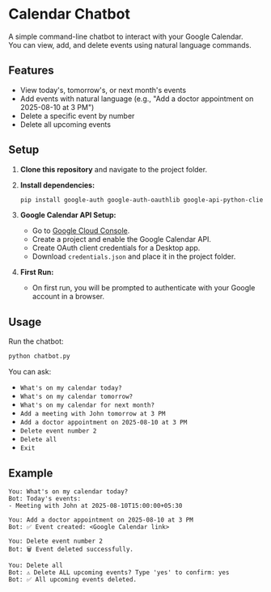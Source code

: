 # Calendar Chatbot

A simple command-line chatbot to interact with your Google Calendar.  
You can view, add, and delete events using natural language commands.

## Features

- View today's, tomorrow's, or next month's events
- Add events with natural language (e.g., "Add a doctor appointment on 2025-08-10 at 3 PM")
- Delete a specific event by number
- Delete all upcoming events

## Setup

1. **Clone this repository** and navigate to the project folder.

2. **Install dependencies:**
    ```sh
    pip install google-auth google-auth-oauthlib google-api-python-client dateparser
    ```

3. **Google Calendar API Setup:**
    - Go to [Google Cloud Console](https://console.cloud.google.com/apis/credentials).
    - Create a project and enable the Google Calendar API.
    - Create OAuth client credentials for a Desktop app.
    - Download `credentials.json` and place it in the project folder.

4. **First Run:**
    - On first run, you will be prompted to authenticate with your Google account in a browser.

## Usage

Run the chatbot:

```sh
python chatbot.py
```

You can ask:

- `What's on my calendar today?`
- `What's on my calendar tomorrow?`
- `What's on my calendar for next month?`
- `Add a meeting with John tomorrow at 3 PM`
- `Add a doctor appointment on 2025-08-10 at 3 PM`
- `Delete event number 2`
- `Delete all`
- `Exit`

## Example

```
You: What's on my calendar today?
Bot: Today's events:
- Meeting with John at 2025-08-10T15:00:00+05:30

You: Add a doctor appointment on 2025-08-10 at 3 PM
Bot: ✅ Event created: <Google Calendar link>

You: Delete event number 2
Bot: 🗑️ Event deleted successfully.

You: Delete all
Bot: ⚠️ Delete ALL upcoming events? Type 'yes' to confirm: yes
Bot: ✅ All upcoming events deleted.
```
